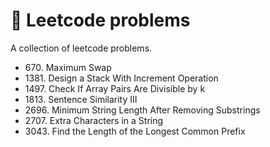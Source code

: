 # 🧩 Leetcode problems

A collection of leetcode problems.

- 670\. Maximum Swap
- 1381\. Design a Stack With Increment Operation
- 1497\. Check If Array Pairs Are Divisible by k
- 1813\. Sentence Similarity III
- 2696\. Minimum String Length After Removing Substrings
- 2707\. Extra Characters in a String
- 3043\. Find the Length of the Longest Common Prefix
